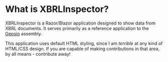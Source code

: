 # What is XBRLInspector?
XBRLInspector is a Razor/Blazor application designed to show data from XBRL documents. It serves primarily as a reference application to the [Gepsio](http://www.github.com/JeffFerguson/Gepsio) assembly.

This application uses default HTML styling, since I am *terrible* at any kind of HTML/CSS design. If you are capable of making contributions in that area, by all means - contribute away!